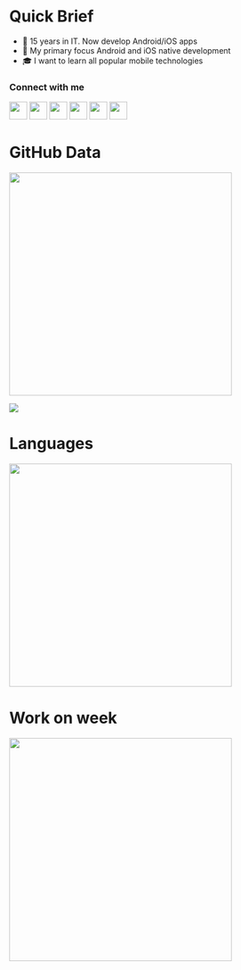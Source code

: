 # Quick Brief

- 🌱 15 years in IT. Now develop Android/iOS apps
- 🎯 My primary focus Android and iOS native development
- 🎓 I want to learn all popular mobile technologies

### Connect with me

[<img width="32px" src="https://raw.githubusercontent.com/mobilase/mobilase/main/icons/telegram.png">](https://t.me/mobilase)
[<img width="32px" src="https://raw.githubusercontent.com/mobilase/mobilase/main/icons/fb.png">](https://facebook.com/mobilase)
[<img width="32px" src="https://raw.githubusercontent.com/mobilase/mobilase/main/icons/vk.png">](https://vk.com/mobilase)
[<img width="32px" src="https://raw.githubusercontent.com/mobilase/mobilase/main/icons/instagram.png">](https://www.instagram.com/mobilase)
[<img width="32px" src="https://raw.githubusercontent.com/mobilase/mobilase/main/icons/habr.png">](https://habr.com/ru/users/lavs/posts/)
[<img width="32px" src="https://raw.githubusercontent.com/mobilase/mobilase/main/icons/email.png">](mailto:lavrov-sergey@yandex.ru)

# GitHub Data

[<img src="https://github-readme-stats.vercel.app/api?username=mobilase&count_private=true&hide_title=true&show_icons=true" width="400"/>](https://github-readme-stats.vercel.app/api?username=mobilase&count_private=true&hide_title=true&show_icons=true)


![](https://visitor-badge.glitch.me/badge?page_id=itlavs)

# Languages

[<img src="https://github-readme-stats.vercel.app/api/top-langs/?username=mobilase&langs_count=10&layout=compact&count_private=true&hide_title=true&exclude_repo=HellCat,SnakeShift,tceh-android,start-android,javarush-android" width="400"/>](https://github-readme-stats.vercel.app/api/top-langs/?username=mobilase&langs_count=10&layout=compact&count_private=true&hide_title=true&exclude_repo=HellCat,SnakeShift,tceh-android,start-android,javarush-android)

# Work on week
[<img src="https://github-readme-stats.vercel.app/api/wakatime?username=mobilase&count_private=true&hide_title=true&layout=compact" width="400"/>](https://github-readme-stats.vercel.app/api/wakatime?username=mobilase&count_private=true&hide_title=true&layout=compact)
